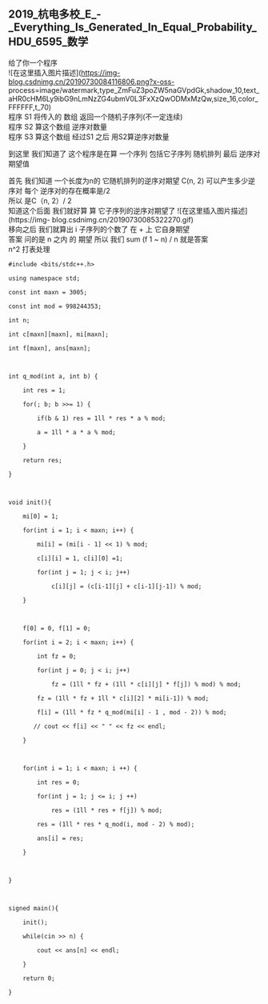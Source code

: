 ## 2019_杭电多校_E_-_Everything_Is_Generated_In_Equal_Probability_HDU_6595_数学

给了你一个程序  
![在这里插入图片描述](https://img-blog.csdnimg.cn/20190730084116806.png?x-oss-
process=image/watermark,type_ZmFuZ3poZW5naGVpdGk,shadow_10,text_aHR0cHM6Ly9ibG9nLmNzZG4ubmV0L3FxXzQwODMxMzQw,size_16,color_FFFFFF,t_70)  
程序 S1 将传入的 数组 返回一个随机子序列(不一定连续)  
程序 S2 算这个数组 逆序对数量  
程序 S3 算这个数组 经过S1 之后 用S2算逆序对数量

到这里 我们知道了 这个程序是在算 一个序列 包括它子序列 随机排列 最后 逆序对期望值

首先 我们知道 一个长度为n的 它随机排列的逆序对期望 C(n, 2) 可以产生多少逆序对 每个 逆序对的存在概率是/2  
所以 是C（n, 2）/ 2  
知道这个后面 我们就好算 算 它子序列的逆序对期望了 ![在这里插入图片描述](https://img-
blog.csdnimg.cn/20190730085322270.gif)  
移向之后 我们就算出 i 子序列的个数了 在 + 上 它自身期望  
答案 问的是 n 之内 的 期望 所以 我们 sum (f 1 ~ n) / n 就是答案  
n^2 打表处理

    
    
    #include <bits/stdc++.h>
    using namespace std;
    const int maxn = 3005;
    const int mod = 998244353;
    int n;
    int c[maxn][maxn], mi[maxn];
    int f[maxn], ans[maxn];
    
    int q_mod(int a, int b) {
        int res = 1;
        for(; b; b >>= 1) {
            if(b & 1) res = 1ll * res * a % mod;
            a = 1ll * a * a % mod;
        }
        return res;
    }
    
    void init(){
        mi[0] = 1;
        for(int i = 1; i < maxn; i++) {
            mi[i] = (mi[i - 1] << 1) % mod;
            c[i][i] = 1, c[i][0] =1;
            for(int j = 1; j < i; j++)
                c[i][j] = (c[i-1][j] + c[i-1][j-1]) % mod;
        }
        
        f[0] = 0, f[1] = 0;
        for(int i = 2; i < maxn; i++) {
            int fz = 0;
            for(int j = 0; j < i; j++)
                fz = (1ll * fz + (1ll * c[i][j] * f[j]) % mod) % mod;
            fz = (1ll * fz + 1ll * c[i][2] * mi[i-1]) % mod;
            f[i] = (1ll * fz * q_mod(mi[i] - 1 , mod - 2)) % mod;
           // cout << f[i] << " " << fz << endl;
        }
        
        for(int i = 1; i < maxn; i ++) {
            int res = 0;
            for(int j = 1; j <= i; j ++) 
                res = (1ll * res + f[j]) % mod;
            res = (1ll * res * q_mod(i, mod - 2) % mod);
            ans[i] = res;
        } 
        
    }
    
    signed main(){
        init();
        while(cin >> n) {
            cout << ans[n] << endl;
        }
        return 0;
    }
    

